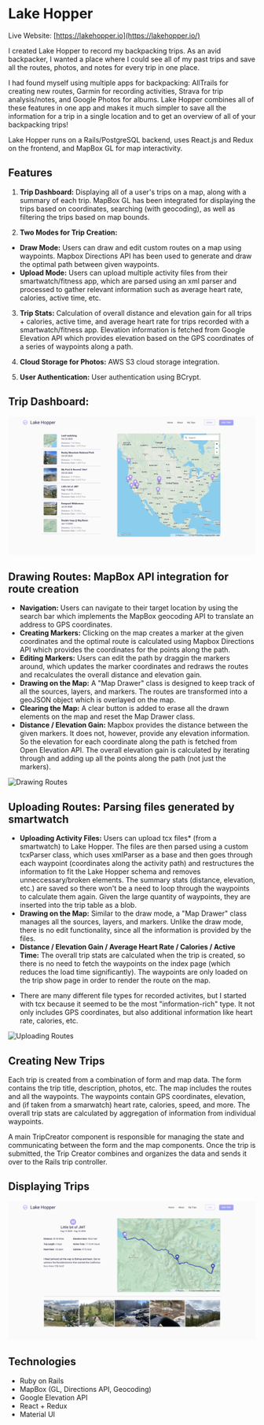 # Lake Hopper

Live Website: [https://lakehopper.io](https://lakehopper.io/)

I created Lake Hopper to record my backpacking trips. As an avid backpacker, I wanted a place where I could see all of my past trips and save all the routes, photos, and notes for every trip in one place.

I had found myself using multiple apps for backpacking: AllTrails for creating new routes, Garmin for recording activities, Strava for trip analysis/notes, and Google Photos for albums. Lake Hopper combines all of these features in one app and makes it much simpler to save all the information for a trip in a single location and to get an overview of all of your backpacking trips!

Lake Hopper runs on a Rails/PostgreSQL backend, uses React.js and Redux on the frontend, and MapBox GL for map interactivity.

## Features

1. **Trip Dashboard:** Displaying all of a user's trips on a map, along with a summary of each trip. MapBox GL has been integrated for displaying the trips based on coordinates, searching (with geocoding), as well as filtering the trips based on map bounds.

2. **Two Modes for Trip Creation:**
- **Draw Mode:** Users can draw and edit custom routes on a map using waypoints. Mapbox Directions API has been used to generate and draw the optimal path between given waypoints.
- **Upload Mode:** Users can upload multiple activity files from their smartwatch/fitness app, which are parsed using an xml parser and processed to gather relevant information such as average heart rate, calories, active time, etc.

3. **Trip Stats:** Calculation of overall distance and elevation gain for all trips + calories, active time, and average heart rate for trips recorded with a smartwatch/fitness app. Elevation information is fetched from Google Elevation API which provides elevation based on the GPS coordinates of a series of waypoints along a path. 

4. **Cloud Storage for Photos:** AWS S3 cloud storage integration.

5. **User Authentication:** User authentication using BCrypt.

## Trip Dashboard:

![Trip Index](https://github.com/kiana-h/lake-hopper/blob/master/readme_assets/trip-index.png)

## Drawing Routes: MapBox API integration for route creation

- **Navigation:** Users can navigate to their target location by using the search bar which implements the MapBox geocoding API to translate an address to GPS coordinates. 
- **Creating Markers:** Clicking on the map creates a marker at the given coordinates and the optimal route is calculated using Mapbox Directions API which provides the coordinates for the points along the path. 
- **Editing Markers:** Users can edit the path by draggin the markers around, which updates the marker coordinates and redraws the routes and recalculates the overall distance and elevation gain.  
- **Drawing on the Map:** A "Map Drawer" class is designed to keep track of all the sources, layers, and markers. The routes are transformed into a geoJSON object which is overlayed on the map. 
- **Clearing the Map:** A clear button is added to erase all the drawn elements on the map and reset the Map Drawer class. 
- **Distance / Elevation Gain:** Mapbox provides the distance between the given markers. It does not, however, provide any elevation information. So the elevation for each coordinate along the path is fetched from Open Elevation API. The overall elevation gain is calculated by iterating through and adding up all the points along the path (not just the markers).  

![Drawing Routes](https://github.com/kiana-h/lake-hopper/blob/master/readme_assets/draw_video.gif)

## Uploading Routes: Parsing files generated by smartwatch

- **Uploading Activity Files:** Users can upload tcx files* (from a smartwatch) to Lake Hopper. The files are then parsed using a custom tcxParser class, which uses xmlParser as a base and then goes through each waypoint (coordinates along the activity path) and restructures the information to fit the Lake Hopper schema and removes unneccessary/broken elements. The summary stats (distance, elevation, etc.) are saved so there won't be a need to loop through the waypoints to calculate them again. Given the large quantity of waypoints, they are inserted into the trip table as a blob. 
- **Drawing on the Map:** Similar to the draw mode, a "Map Drawer" class manages all the sources, layers, and markers. Unlike the draw mode, there is no edit functionality, since all the information is provided by the files. 
- **Distance / Elevation Gain / Average Heart Rate / Calories / Active Time:** The overall trip stats are calculated when the trip is created, so there is no need to fetch the waypoints on the index page (which reduces the load time significantly). The waypoints are only loaded on the trip show page in order to render the route on the map.

* There are many different file types for recorded activites, but I started with tcx because it seemed to be the most "information-rich" type. It not only includes GPS coordinates, but also additional information like heart rate, calories, etc. 

![Uploading Routes](https://github.com/kiana-h/lake-hopper/blob/master/readme_assets/upload_video.gif)

## Creating New Trips

Each trip is created from a combination of form and map data. The form contains the trip title, description, photos, etc. The map includes the routes and all the waypoints. The waypoints contain GPS coordinates, elevation, and (if taken from a smarwatch) heart rate, calories, speed, and more. The overall trip stats are calculated by aggregation of information from individual waypoints.

A main TripCreator component is responsible for managing the state and communicating between the form and the map components. Once the trip is submitted, the Trip Creator combines and organizes the data and sends it over to the Rails trip controller. 

## Displaying Trips

![Trip Index](https://github.com/kiana-h/lake-hopper/blob/master/readme_assets/trip-show.png)

## Technologies

- Ruby on Rails
- MapBox (GL, Directions API, Geocoding)
- Google Elevation API
- React + Redux
- Material UI

